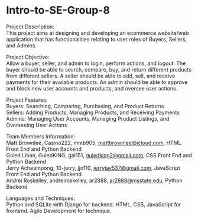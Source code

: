 # Intro-to-SE-Group-8

Project Description:             
This project aims at designing and developing an ecommerce website/web application that has functionalities relating to user roles of Buyers, Sellers, and Admins. 

Project Objective:            
Allow a buyer, seller, and admin to login, perform actions, and logout. The buyer should be able to search, compare, buy, and return different products from different sellers. A seller should be able to add, sell, and receive payments for their available products. An admin should be able to approve and block new user accounts and products, and oversee user actions.

Project Features:         
Buyers: Searching, Comparing, Purchasing, and Product Returns          
Sellers: Adding Products, Managing Products, and Receiving Payments         
Admins: Managing User Accounts, Managing Product Listings, and Overseeing User Actions        

Team Members Information:        
Matt Brownlee, Casino222, mmb905, mattbrownlee@icloud.com, HTML Front End and Python Backend        
Guled Liban, GuledKING, gal151, guledking2@gmail.com, CSS Front End and Python Backend           
Jerry Acheampong, 10-jerry, jjo110, jerryjay537@gmail.com, JavaScript Front End and Python Backend         
Andrei Roskelley, andreiroskelley, ar2888, ar2888@msstate.edu, Python Backend       

Languages and Techniques:         
Python and SQLite with Django for backend. HTML, CSS, JavaScript for frontend. Agile Development for technique.
